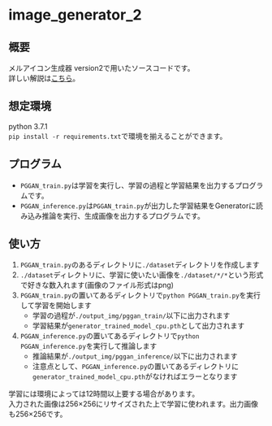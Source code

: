 # image_generator_2
## 概要
メルアイコン生成器 version2で用いたソースコードです。  
詳しい解説は<a href="https://qiita.com/zassou65535/items/57fe3bd677159cdb2528">こちら</a>。

## 想定環境
python 3.7.1  
`pip install -r requirements.txt`で環境を揃えることができます。 

## プログラム
* `PGGAN_train.py`は学習を実行し、学習の過程と学習結果を出力するプログラムです。  
* `PGGAN_inference.py`は`PGGAN_train.py`が出力した学習結果をGeneratorに読み込み推論を実行、生成画像を出力するプログラムです。 

## 使い方
1. `PGGAN_train.py`のあるディレクトリに`./dataset`ディレクトリを作成します
1. `./dataset`ディレクトリに、学習に使いたい画像を`./dataset/*/*`という形式で好きな数入れます(画像のファイル形式はpng)
1. `PGGAN_train.py`の置いてあるディレクトリで`python PGGAN_train.py`を実行して学習を開始します
	* 学習の過程が`./output_img/pggan_train/`以下に出力されます
	* 学習結果が`generator_trained_model_cpu.pth`として出力されます
1. `PGGAN_inference.py`の置いてあるディレクトリで`python PGGAN_inference.py`を実行して推論します
	* 推論結果が`./output_img/pggan_inference/`以下に出力されます
	* 注意点として、`PGGAN_inference.py`の置いてあるディレクトリに`generator_trained_model_cpu.pth`がなければエラーとなります

学習には環境によっては12時間以上要する場合があります。    
入力された画像は256×256にリサイズされた上で学習に使われます。出力画像も256×256です。 
